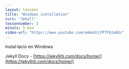 ```yaml
---
layout: lessons
title: "Windows installation"
curs: "Jekyll"
lessonnumber: 3
minuts: 5 min
video-url: "https://www.youtube.com/embed/LfP7Y9Ja6Qc"
---
```


Instal·lacio en Windows

Jekyll Docs - [https://jekyllrb.com/docs/home/](https://jekyllrb.com/docs/home/)

